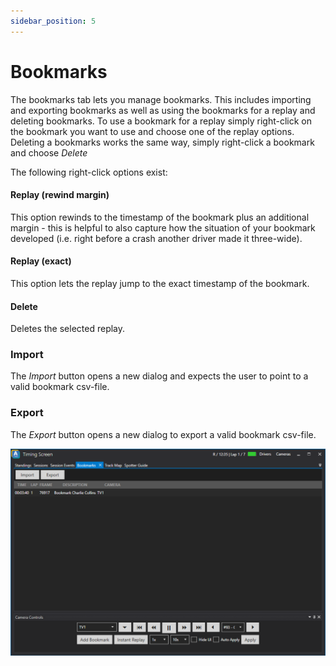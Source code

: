 ```yaml
---
sidebar_position: 5
---
```


# Bookmarks

The bookmarks tab lets you manage bookmarks. This includes importing and exporting bookmarks as well as using the bookmarks for a replay and deleting bookmarks.
To use a bookmark for a replay simply right-click on the bookmark you want to use and choose one of the replay options. Deleting a bookmarks works the same way, simply right-click a bookmark and choose *Delete*

The following right-click options exist:

#### Replay (rewind margin)
This option rewinds to the timestamp of the bookmark plus an additional margin - this is helpful to also capture how the situation of your bookmark developed (i.e. right before a crash another driver made it three-wide).

#### Replay (exact)
This option lets the replay jump to the exact timestamp of the bookmark.

#### Delete
Deletes the selected replay.

### Import
The *Import* button opens a new dialog and expects the user to point to a valid bookmark csv-file.

### Export
The *Export* button opens a new dialog to export a valid bookmark csv-file.

![ATVO Timing Screen Bookmarks](../../static/img/timingscreen/timing-screen-bookmarks.png)

